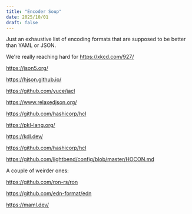 ```yaml
---
title: "Encoder Soup"
date: 2025/10/01
draft: false
---
```


Just an exhaustive list of encoding formats that are supposed to be better than YAML or JSON.

We're really reaching hard for https://xkcd.com/927/

https://json5.org/

https://hjson.github.io/

https://github.com/yuce/jacl

https://www.relaxedjson.org/

https://github.com/hashicorp/hcl

https://pkl-lang.org/

https://kdl.dev/

https://github.com/hashicorp/hcl

https://github.com/lightbend/config/blob/master/HOCON.md

A couple of weirder ones:

https://github.com/ron-rs/ron

https://github.com/edn-format/edn

https://maml.dev/
